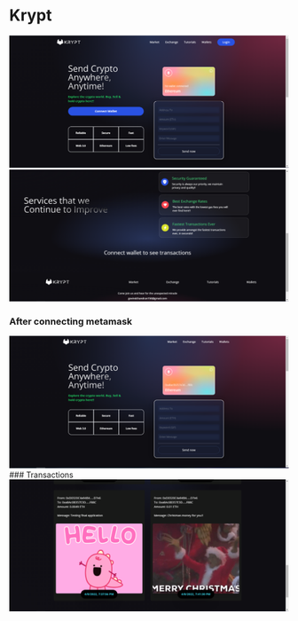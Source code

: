 # Krypt

<img src="Screenshots/first.PNG"/> <img src="Screenshots/second.PNG"/>
### After connecting metamask
<img src="Screenshots/third.PNG"/>
### Transactions
<img src="Screenshots/fourth.PNG"/>
